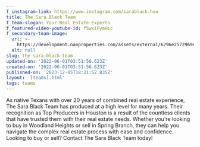 ```yaml
---
f_instagram-link: https://www.instagram.com/sarablack.hou
title: The Sara Black Team
f_team-slogan: Your Real Estate Experts
f_featured-video-youtube-id: f5wxiFyaHic
f_secondary-team-image:
  url: >-
    https://development.nanproperties.com/assets/external/6296e2572969e62934b1f7e4_sara20black20clayton20simms20-20forth20and20nomad-3.jpeg
  alt: null
slug: the-sara-black-team
updated-on: '2022-06-01T03:51:56.623Z'
created-on: '2022-06-01T03:51:56.623Z'
published-on: '2023-12-05T18:21:52.835Z'
layout: '[teams].html'
tags: teams
---
```


As native Texans with over 20 years of combined real estate experience, The Sara Black Team has produced at a high level for many years. Their recognition as Top Producers in Houston is a result of the countless clients that have trusted them with their real estate needs. Whether you're looking to buy in Woodland Heights or sell in Spring Branch, they can help you navigate the complex real estate process with ease and confidence. Looking to buy or sell? Contact The Sara Black Team today!
